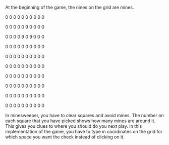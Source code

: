 At the beginning of the game, the nines on the grid are mines. 

0  0  0  0  0  0  0  0  0  0  

0  0  0  0  0  9  0  0  0  0  

0  0  0  0  9  0  9  0  0  0  

0  0  0  0  0  0  0  0  0  0  

0  0  0  0  0  0  0  0  0  0  

0  0  0  0  0  0  0  0  0  0  

0  0  0  0  0  0  0  0  0  0  

0  0  0  0  0  0  0  0  0  0  

0  0  0  0  0  0  0  0  0  0  

0  0  0  0  0  0  0  0  0  0 

In minesweeper, you have to clear squares and avoid mines. The number on each square that you have picked shows how many mines are around it. This gives you clues to where you should do you next play. In this implementation of the game, you have to type in coordinates on the grid for which space you want the check instead of clicking on it. 
